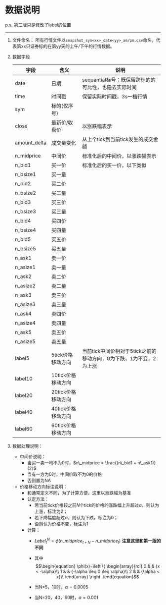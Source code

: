 # 数据说明

p.s.  第二版只是修改了label的位置

-----------

1. 文件命名：
	所有行情文件以`snapshot_sym<xx>_date<yy>_am/pm.csv`命名，代表第xx只证券标的在第yy天的上午/下午的行情数据。
	
2. 数据字段

	| 字段         | 含义               | 说明                                                         |
	| ------------ | ------------------ | ------------------------------------------------------------ |
	| date         | 日期               | sequantial标号：既保留跨标的的可比性，也隐去实际时间         |
	| time         | 时间戳             | 保留实际时间戳，3s一档行情                                   |
	| sym          | 标的(仅序号)       |                                                              |
	| close        | 最新价/收盘价      | 以涨跌幅表示                                                 |
	| amount_delta | 成交量变化         | 从上个tick到当前tick发生的成交金额                           |
	| n_midprice   | 中间价             | 标准化后的中间价，以涨跌幅表示                               |
	| n_bid1       | 买一价             | 标准化后的买一价，以下类似                                   |
	| n_bsize1     | 买一量             |                                                              |
	| n_bid2       | 买二价             |                                                              |
	| n_bsize2     | 买二量             |                                                              |
	| n_bid3       | 买三价             |                                                              |
	| n_bsize3     | 买三量             |                                                              |
	| n_bid4       | 买四价             |                                                              |
	| n_bsize4     | 买四量             |                                                              |
	| n_bid5       | 买五价             |                                                              |
	| n_bsize5     | 买五量             |                                                              |
	| n_ask1       | 卖一价             |                                                              |
	| n_asize1     | 卖一量             |                                                              |
	| n_ask2       | 卖二价             |                                                              |
	| n_asize2     | 卖二量             |                                                              |
	| n_ask3       | 卖三价             |                                                              |
	| n_asize3     | 卖三量             |                                                              |
	| n_ask4       | 卖四价             |                                                              |
	| n_asize4     | 卖四量             |                                                              |
	| n_ask5       | 卖五价             |                                                              |
	| n_asize5     | 卖五量             |                                                              |
	| label5       | 5tick价格移动方向  | 当前tick中间价相对于5tick之前的移动方向，0为下跌，1为不变，2为上涨 |
	| label10      | 10tick价格移动方向 |                                                              |
	| label20      | 20tick价格移动方向 |                                                              |
	| label40      | 40tick价格移动方向 |                                                              |
	| label60      | 60tick价格移动方向 |                                                              |
	
3. 数据处理说明：
	- 中间价说明：
		- 当买一卖一均不为0时，$n\_midprice = \frac{(n\_bid1 + n\_ask1)}{2}$
		- 当有一方为0时，中间价取不为0的价格
		- 否则置为NA
	- 价格移动方向标注说明：
		- 和通常定义不同，为了计算方便，这里以涨跌幅为基准
		- 认定方法：
			- 若当前tick价格较之前$N$个tick的价格的涨跌幅上升超过$\alpha$，则认为上涨，标注为2；
			- 若下降幅度超过$\alpha$，则认为下跌，标注为0；
			- 否则认为价格不变，标注为1
		- 计算：
			- $Label_t^N = \phi (n\_midprice_{t+N}-n\_midprice_{t})$ 
				**注意这里和第一版的不同**
			- 其中
				$$\begin{equation} 
				\phi(x)=\left \{ 
				\begin{array}{rcl}
				0 & & {x < -\alpha}\\
				1 & & {-\alpha \leq 0 \leq \alpha}\\
				2 & & {\alpha < x}\\
				\end{array}
				\right. 
				\end{equation}$$
		
			-   当N=5，10时，$\alpha = 0.0005$
			-   当N=20，40，60时，$\alpha = 0.001$

